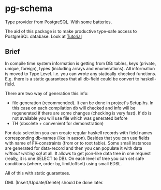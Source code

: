 # pg-schema

Type provider from PostgreSQL. With some batteries.

The aid of this package is to make productive type-safe access to PostgreSQL database.
Look at [Tutorial](https://github.com/odr/pg-schema/tree/master/pg-schema-tutorial)

## Brief

In compile time system information is getting from DB: tables, keys (private, unique, foreign), types (including arrays and enumerations). All information is moved to Type Level. I.e. you can wrote any statically-checked functions. E.g. there is a static guarantees that all db-field could be convert to haskell-field.

There are two way of generation this info:
- file generation (recommended). It can be done in project's Setup.hs. In this case on each compilation db will checked and info will be regenerated if there are some changes (checking is very fast). If db is not available you will use file which was generated before
- TH (obsolete + convenient for demonstration)

For data selection you can create regular haskell records with field names corresponding db-names (like in aeson). Besides that you can use fields with name of FK-constraints (from or to root table). Some small instances are generated for data-record and then you can populate it with data _without writing sql_ at all. It allows to get json-like data tree in one request (really, it is one SELECT to DB). On each level of tree you can set safe conditions (where, order by, limit/offset) using small EDSL.

All of this with static guarantees.

DML (Insert/Update/Delete) should be done later.
